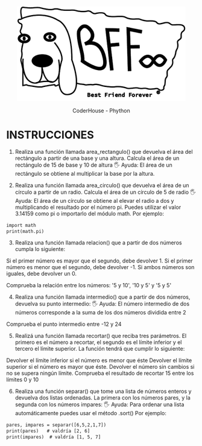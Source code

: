 <p align="center">
  <p align="center">    
    <img src="https://github.com/JesusRamirezGamarra/CoderHouse_ReactJS/blob/Desafio-07/public/images/Logo_Negro.png" alt="BFFs" height="250">    
  </p>
  <p align="center">
       CoderHouse - Phython
  </p>
</p>

# INSTRUCCIONES 
1) Realiza una función llamada area_rectangulo() que devuelva el área del rectángulo a partir de una base y una altura. Calcula el área de un rectángulo de 15 de base y 10 de altura
🖐 Ayuda: El área de un rectángulo se obtiene al multiplicar la base por la altura.

2) Realiza una función llamada area_circulo() que devuelva el área de un círculo a partir de un radio. Calcula el área de un círculo de 5 de radio
🖐 Ayuda: El área de un círculo se obtiene al elevar el radio a dos y multiplicando el resultado por el número pi. Puedes 
utilizar el valor 3.14159 como pi o importarlo del módulo math.
Por ejemplo:
```
import math
print(math.pi)
```
3) Realiza una función llamada relacion() que a partir de dos números cumpla lo siguiente:

Si el primer número es mayor que el segundo, debe devolver 1.
Si el primer número es menor que el segundo, debe devolver -1.
Si ambos números son iguales, debe devolver un 0.

Comprueba la relación entre los números: '5 y 10', '10 y 5' y '5 y 5'

4) Realiza una función llamada intermedio() que a partir de dos números, devuelva su punto intermedio:
🖐 Ayuda: El número intermedio de dos números corresponde a la suma de los dos números dividida entre 2

Comprueba el punto intermedio entre -12 y 24

5) Realizá una función llamada recortar() que reciba tres parámetros. El primero es el número a recortar, el segundo es el límite inferior y el tercero el límite superior. La función tendrá que cumplir lo siguiente:

Devolver el límite inferior si el número es menor que éste
Devolver el límite superior si el número es mayor que éste.
Devolver el número sin cambios si no se supera ningún límite.
Comprueba el resultado de recortar 15 entre los límites 0 y 10

6) Realiza una función separar() que tome una lista de números enteros y devuelva dos listas ordenadas. La primera con los números pares, y la segunda con los números impares:
🖐 Ayuda: Para ordenar una lista automáticamente puedes usar el método .sort()
Por ejemplo:
```
pares, impares = separar([6,5,2,1,7])
print(pares)   # valdría [2, 6]
print(impares)  # valdría [1, 5, 7]

```